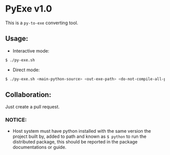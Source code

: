 # PyExe v1.0

This is a `py-to-exe` converting tool.

## Usage:

* Interactive mode:
```bash
$ ./py-exe.sh
```

* Direct mode:
```bash
$ ./py-exe.sh <main-python-source> <out-exe-path> <do-not-compile-all-project>
```

## Collaboration:
Just create a pull request.

### NOTICE:

* Host system must have python installed with the same version the project built by, added to path and known as `$ python` to run the distributed package, this should be reported in the package documentations or guide.

